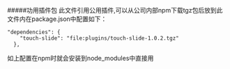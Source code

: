 #####功用插件包
此文件引用公用插件,可以从公司内部npm下载tgz包后放到此文件内在package.json中配置如下：

````$xslt
"dependencies": {
    "touch-slide": "file:plugins/touch-slide-1.0.2.tgz"
  },

````
如上配置在npm时就会安装到node_modules中直接用